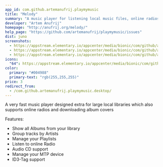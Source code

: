 ```yaml
---
app_id: com.github.artemanufrij.playmymusic
title: "Melody"
summary: "A music player for listening local music files, online radios and Audio CD's"
developer: "Artem Anufrij"
homepage: "http://anufrij.org/melody/"
help_page: "https://github.com/artemanufrij/playmymusic/issues"
dist: juno
screenshots:
  - https://appstream.elementary.io/appcenter/media/bionic/com/github/artemanufrij.playmymusic/1549118D64FFD4BE7A6FF24DE803897E/screenshots/image-1_orig.png
  - https://appstream.elementary.io/appcenter/media/bionic/com/github/artemanufrij.playmymusic/1549118D64FFD4BE7A6FF24DE803897E/screenshots/image-2_orig.png
  - https://appstream.elementary.io/appcenter/media/bionic/com/github/artemanufrij.playmymusic/1549118D64FFD4BE7A6FF24DE803897E/screenshots/image-3_orig.png
icons:
  "64": https://appstream.elementary.io/appcenter/media/bionic/com/github/artemanufrij.playmymusic/1549118D64FFD4BE7A6FF24DE803897E/icons/64x64/com.github.artemanufrij.playmymusic_com.github.artemanufrij.playmymusic.png
color:
  primary: "#004988"
  primary-text: "rgb(255,255,255)"
price: 3
redirect_from:
  - /com.github.artemanufrij.playmymusic.desktop/
---
```


<p>A very fast music player designed extra for large local libraries which also supports online radios and downloading album covers</p>
<p>Features:</p>
<ul>
  <li>Show all Albums from your library</li>
  <li>Group tracks by Artists</li>
  <li>Manage your Playlists</li>
  <li>Listen to online Radio</li>
  <li>Audio CD support</li>
  <li>Manage your MTP device</li>
  <li>ID3-Tag support</li>
</ul>